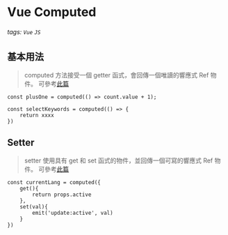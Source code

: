 # Vue Computed

###### tags: `Vue` `JS`

## 基本用法

> computed 方法接受一個 getter 函式，會回傳一個唯讀的響應式 Ref 物件。
> 可參考[此篇](https://chupai.github.io/posts/2104/compositionapi/)
```
const plusOne = computed(() => count.value + 1);
```

```
const selectKeywords = computed(() => { 
	return xxxx      
})
```

## Setter
> setter
> 使用具有 get 和 set 函式的物件，並回傳一個可寫的響應式 Ref 物件。
> 可參考[此篇](https://chupai.github.io/posts/2104/compositionapi/)

```
const currentLang = computed({
	get(){
		return props.active
	},
	set(val){
		emit('update:active', val)
	}
})
```